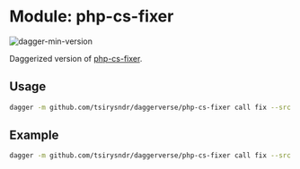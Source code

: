 # Module: php-cs-fixer

![dagger-min-version](https://img.shields.io/badge/dagger%20version-v0.10.0-green)

Daggerized version of [php-cs-fixer](https://github.com/FriendsOfPHP/PHP-CS-Fixer).

## Usage

```sh
dagger -m github.com/tsirysndr/daggerverse/php-cs-fixer call fix --src <source>
```

## Example

```sh
dagger -m github.com/tsirysndr/daggerverse/php-cs-fixer call fix --src .
```

